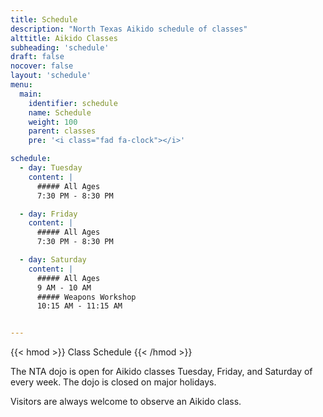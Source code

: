 ```yaml
---
title: Schedule
description: "North Texas Aikido schedule of classes"
alttitle: Aikido Classes
subheading: 'schedule'
draft: false
nocover: false
layout: 'schedule'
menu:
  main:
    identifier: schedule
    name: Schedule
    weight: 100
    parent: classes
    pre: '<i class="fad fa-clock"></i>'

schedule:
  - day: Tuesday
    content: |
      ##### All Ages
      7:30 PM - 8:30 PM

  - day: Friday
    content: |
      ##### All Ages
      7:30 PM - 8:30 PM

  - day: Saturday
    content: |
      ##### All Ages
      9 AM - 10 AM
      ##### Weapons Workshop
      10:15 AM - 11:15 AM


---
```

{{< hmod >}}
Class Schedule
{{< /hmod >}}

The NTA dojo is open for Aikido classes Tuesday, Friday, and Saturday of every week. The dojo is closed on major holidays.

Visitors are always welcome to observe an Aikido class.
